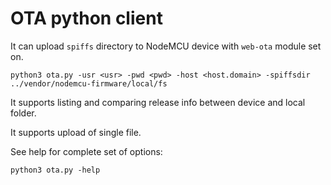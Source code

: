 # OTA python client

It can upload `spiffs` directory to NodeMCU device with `web-ota` module set on.

```shell
python3 ota.py -usr <usr> -pwd <pwd> -host <host.domain> -spiffsdir ../vendor/nodemcu-firmware/local/fs 
```

It supports listing and comparing release info between device and local folder.

It supports upload of single file.

See help for complete set of options:

```shell
python3 ota.py -help
```
